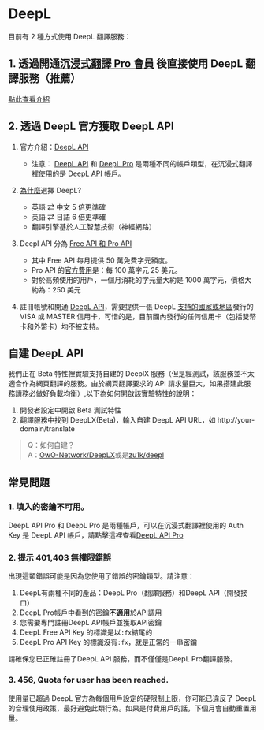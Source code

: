 # DeepL

目前有 2 種方式使用 DeepL 翻譯服務：

## 1. 透過開通[沉浸式翻譯 Pro 會員](https://immersivetranslate.com/pricing/) 後直接使用 DeepL 翻譯服務（推薦）

[點此查看介紹](https://immersivetranslate.com/pricing/)

## 2. 透過 DeepL 官方獲取 DeepL API

1. 官方介紹：[DeepL API ](https://www.deepl.com/zh/pro#developer)
   - 注意： [DeepL API](https://www.deepl.com/zh/pro#developer) 和 [DeepL Pro](https://www.deepl.com/pro) 是兩種不同的帳戶類型，在沉浸式翻譯裡使用的是 [DeepL API](https://www.deepl.com/zh/pro/select-country#developer) 帳戶。
2. [為什麼](https://www.deepl.com/zh/whydeepl)選擇 DeepL?

   - 英語 ⇄ 中文 5 倍更準確
   - 英語 ⇄ 日語 6 倍更準確
   - 翻譯引擎基於人工智慧技術（神經網路）

3. Deepl API 分為 [Free API 和 Pro API](https://www.deepl.com/zh/pro#developer)

   - 其中 Free API 每月提供 50 萬免費字元額度。
   - Pro API 的[官方費用](https://www.deepl.com/zh/pro#developer)是：每 100 萬字元 25 美元。
   - 對於高頻使用的用戶，一個月消耗的字元量大約是 1000 萬字元，價格大約為：250 美元

4. 註冊帳號和開通 [DeepL API](https://www.deepl.com/zh/pro#developer)，需要提供一張 DeepL [支持的國家或地區](https://support.deepl.com/hc/zh-cn/articles/360020016339-DeepL-Pro%E5%9C%A8%E6%88%91%E6%89%80%E5%9C%A8%E5%9B%BD%E5%AE%B6%E6%97%A0%E6%B3%95%E8%AE%A2%E9%98%85)發行的 VISA 或 MASTER 信用卡，可惜的是，目前國內發行的任何信用卡（包括雙幣卡和外幣卡）均不被支持。

## 自建 DeepL API

我們正在 Beta 特性裡實驗支持自建的 DeeplX 服務（但是經測試，該服務並不太適合作為網頁翻譯的服務。由於網頁翻譯要求的 API 請求量巨大，如果搭建此服務請務必做好負載均衡）,以下為如何開啟該實驗特性的說明：

1. 開發者設定中開啟 Beta 測試特性
2. 翻譯服務中找到 DeepLX(Beta)，輸入自建 DeepL API URL，如 http://your-domain/translate

> Q：如何自建？  
> A：[OwO-Network/DeepLX](https://github.com/OwO-Network/DeepLX#setup-on-immersive-translate)或是[zu1k/deepl](https://github.com/KyleChoy/zotero-pdf-translate/blob/CustomDeepL/README.md)

## 常見問題

### 1. 填入的密鑰不可用。

DeepL API Pro 和 DeepL Pro 是兩種帳戶，可以在沉浸式翻譯裡使用的 Auth Key 是 DeepL API 帳戶，請點擊這裡查看[DeepL API Pro](https://www.deepl.com/zh/pro/select-country#developer)

### 2. 提示 401,403 無權限錯誤

出現這類錯誤可能是因為您使用了錯誤的密鑰類型。請注意：

1. DeepL有兩種不同的產品：DeepL Pro（翻譯服務）和DeepL API（開發接口）
2. DeepL Pro帳戶中看到的密鑰**不適用**於API調用
3. 您需要專門註冊DeepL API帳戶並獲取API密鑰
4. DeepL Free API Key 的標識是以`:fx`結尾的
5. DeepL Pro API Key 的標識沒有`:fx`，就是正常的一串密鑰

請確保您已正確註冊了DeepL API 服務，而不僅僅是DeepL Pro翻譯服務。

### 3. 456, Quota for user has been reached.

使用量已超過 DeepL 官方為每個用戶設定的硬限制上限，你可能已違反了 DeepL 的合理使用政策，最好避免此類行為。如果是付費用戶的話，下個月會自動重置用量。
